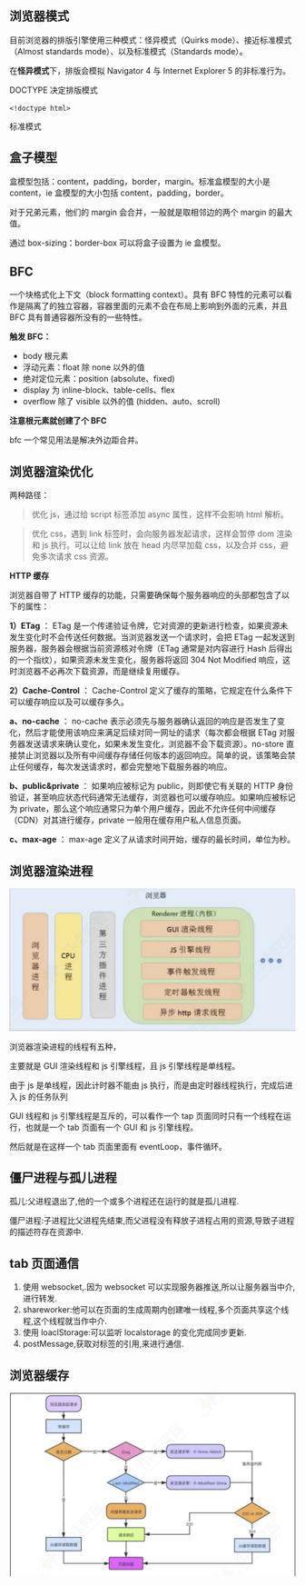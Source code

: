 ## 浏览器模式

目前浏览器的排版引擎使用三种模式：怪异模式（Quirks mode）、接近标准模式（Almost standards mode）、以及标准模式（Standards mode）。

在**怪异模式**下，排版会模拟 Navigator 4 与 Internet Explorer 5 的非标准行为。

DOCTYPE 决定排版模式

```
<!doctype html>
```

标准模式

## 盒子模型

盒模型包括：content，padding，border，margin。标准盒模型的大小是 content，ie 盒模型的大小包括 content，padding，border。

对于兄弟元素，他们的 margin 会合并，一般就是取相邻边的两个 margin 的最大值。

通过 box-sizing：border-box 可以将盒子设置为 ie 盒模型。

## BFC

一个块格式化上下文（block formatting context）。具有 BFC 特性的元素可以看作是隔离了的独立容器，容器里面的元素不会在布局上影响到外面的元素，并且 BFC 具有普通容器所没有的一些特性。

**触发 BFC：**

- body 根元素
- 浮动元素：float 除 none 以外的值
- 绝对定位元素：position (absolute、fixed)
- display 为 inline-block、table-cells、flex
- overflow 除了 visible 以外的值 (hidden、auto、scroll)

**注意根元素就创建了个 BFC**

bfc 一个常见用法是解决外边距合并。

## 浏览器渲染优化

两种路径：

> 优化 js，通过给 script 标签添加 async 属性，这样不会影响 html 解析。

> 优化 css，遇到 link 标签时，会向服务器发起请求，这样会暂停 dom 渲染和 js 执行。可以让给 link 放在 head 内尽早加载 css，以及合并 css，避免多次请求 css 资源。

**HTTP 缓存**

浏览器自带了 HTTP 缓存的功能，只需要确保每个服务器响应的头部都包含了以下的属性：

**1）ETag** ： ETag 是一个传递验证令牌，它对资源的更新进行检查，如果资源未发生变化时不会传送任何数据。当浏览器发送一个请求时，会把 ETag 一起发送到服务器，服务器会根据当前资源核对令牌（ETag 通常是对内容进行 Hash 后得出的一个指纹），如果资源未发生变化，服务器将返回 304 Not Modified 响应，这时浏览器不必再次下载资源，而是继续复用缓存。

**2）Cache-Control** ： Cache-Control 定义了缓存的策略，它规定在什么条件下可以缓存响应以及可以缓存多久。

**a、no-cache** ： no-cache 表示必须先与服务器确认返回的响应是否发生了变化，然后才能使用该响应来满足后续对同一网址的请求（每次都会根据 ETag 对服务器发送请求来确认变化，如果未发生变化，浏览器不会下载资源）。no-store 直接禁止浏览器以及所有中间缓存存储任何版本的返回响应。简单的说，该策略会禁止任何缓存，每次发送请求时，都会完整地下载服务器的响应。

**b、public&private** ：
如果响应被标记为 public，则即使它有关联的 HTTP 身份验证，甚至响应状态代码通常无法缓存，浏览器也可以缓存响应。如果响应被标记为 private，那么这个响应通常只为单个用户缓存，因此不允许任何中间缓存（CDN）对其进行缓存，private 一般用在缓存用户私人信息页面。

**c、max-age** ： max-age 定义了从请求时间开始，缓存的最长时间，单位为秒。

## 浏览器渲染进程

![1698126040762](image/browser/1698126040762.png)

浏览器渲染进程的线程有五种，

主要就是 GUI 渲染线程和 js 引擎线程，且 js 引擎线程是单线程。

由于 js 是单线程，因此计时器不能由 js 执行，而是由定时器线程执行，完成后进入 js 的任务队列

GUI 线程和 js 引擎线程是互斥的，可以看作一个 tap 页面同时只有一个线程在运行，也就是一个 tab 页面有一个 GUI 和 js 引擎线程。

然后就是在这样一个 tab 页面里面有 eventLoop，事件循环。

## 僵尸进程与孤儿进程

孤儿:父进程退出了,他的一个或多个进程还在运行的就是孤儿进程.

僵尸进程:子进程比父进程先结束,而父进程没有释放子进程占用的资源,导致子进程的描述符存在资源中.

## tab 页面通信

1. 使用 websocket,.因为 websocket 可以实现服务器推送,所以让服务器当中介,进行转发.
2. shareworker:他可以在页面的生成周期内创建唯一线程,多个页面共享这个线程,这个线程就当作中介.
3. 使用 loaclStorage:可以监听 localstorage 的变化完成同步更新.
4. postMessage,获取对标签的引用,来进行通信.

## 浏览器缓存

![1698135247749](image/browser/1698135247749.png)
